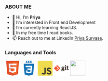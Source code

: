 ### ABOUT ME

- 👋 Hi, I’m **Priya**
- 👀 I’m interested in Front end Development
- 🌱 I’m currently learning ReactJS.
- 👩 In my free time I read books.
- 📫 Reach out to me at LinkedIn [Priya Survase](https://www.linkedin.com/in/priya-survase).

### Languages and Tools

<img src="https://github.com/devicons/devicon/raw/master/icons/html5/html5-original.svg" width="50" height="50">  <img src="https://github.com/devicons/devicon/raw/master/icons/css3/css3-plain-wordmark.svg" width="50" height="50">  <img src="https://github.com/devicons/devicon/raw/master/icons/javascript/javascript-original.svg" width="50" height="50">  <img src="https://github.com/devicons/devicon/raw/master/icons/git/git-original-wordmark.svg" width="50" height="50">  <img src="https://camo.githubusercontent.com/93b32389bf746009ca2370de7fe06c3b5146f4c99d99df65994f9ced0ba41685/68747470733a2f2f7777772e766563746f726c6f676f2e7a6f6e652f6c6f676f732f676574706f73746d616e2f676574706f73746d616e2d69636f6e2e737667" width="50" height="50">
